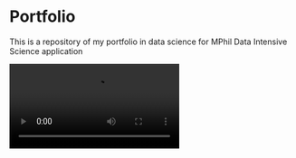 # Portfolio
This is a repository of my portfolio in data science for MPhil Data Intensive Science application 

![](Protoplanets%Animation.mp4)